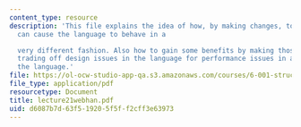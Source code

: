```yaml
---
content_type: resource
description: 'This file explains the idea of how, by making changes, to eval and apply,
  can cause the language to behave in a

  very different fashion. Also how to gain some benefits by making those changes,
  trading off design issues in the language for performance issues in actually using
  the language.'
file: https://ol-ocw-studio-app-qa.s3.amazonaws.com/courses/6-001-structure-and-interpretation-of-computer-programs-spring-2005/d6087b7d63f519205f5ff2cff3e63973_lecture21webhan.pdf
file_type: application/pdf
resourcetype: Document
title: lecture21webhan.pdf
uid: d6087b7d-63f5-1920-5f5f-f2cff3e63973
---
```

